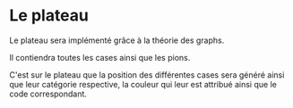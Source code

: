 <h1>Le plateau</h1>

Le plateau sera implémenté grâce à la théorie des graphs.

Il contiendra toutes les cases ainsi que les pions.

C'est sur le plateau que la position des différentes cases sera généré ainsi que leur catégorie respective, la couleur qui leur est attribué ainsi que le code correspondant.

